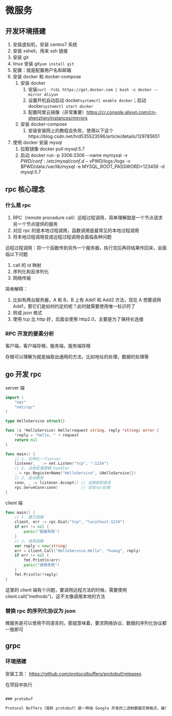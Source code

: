 # 微服务

## 开发环境搭建

1. 安装虚拟机，安装 centos7 系统
2. 安装 xshell，用来 ssh 链接
3. 安装 git
4. linux 安装 git`yum install git`
5. 配置：就是配置用户名和邮箱
6. 安装 docker 和 docker-compose
   1. 安装 docker
      1. 安装`curl -fsSL https://get.docker.com | bash -s docker --mirror Aliyun`
      2. 设置开机自动启动 docker`systemctl enable docker`；启动 docker`systemctl start docker`
      3. 配置阿里云镜像（非常重要）https://cr.console.aliyun.com/cn-shenzhen/instances/mirrors
   2. 安装 docker-compose
      1. 安装安装网上的教程会失败，使用以下这个https://blog.csdn.net/hrd535523596/article/details/129785651
7. 使用 docker 安装 mysql
   1. 拉取镜像 docker pull mysql:5.7
   2. 启动 docker run -p 3306:3306 --name mymysal -v $PWD/conf:/etc/mysql/conf.d -v$PWD/logs:/logs -v $PWD/data:/var/lib/mysql -e MYSQL_ROOT_PASSWORD=123456 -d mysql:5.7

## rpc 核心理念

### 什么是 rpc

1. RPC（remote procedure call）远程过程调用，简单理解就是一个节点请求另一个节点提供的服务
2. 对应 rpc 的是本地过程调用，函数调用是最常见的本地过程调用
3. 将本地过程调用变成远程过程调用会面临各种问题

远程过程调用：将一个函数传到另外一个服务器，执行完后再将结果传回来，会面临以下问题

1. call 的 id 映射
2. 序列化和反序列化
3. 网络传输

简单解释：

1. 比如有两台服务器，A 和 B，B 上有 Add1 和 Add2 方法，现在 A 想要调用 Add1，那它们是如何约定的呢？此时就需要使用唯一标识符了
2. 转成 json 格式
3. 使用 tcp 比 http 好，后面会使用 http2.0，主要是为了保持长连接

### RPC 开发的要素分析

客户端，客户端存根，服务端，服务端存根

存根可以理解为就是抽取出通用的方法，比如地址的处理，数据的处理等

## go 开发 rpc

server 端

```go
import (
	"net"
	"net/rpc"
)

type HelloService struct{}

func (s *HelloService) Hello(request string, reply *string) error {
	*reply = "hello, " + request
	return nil
}

func main() {
	// 1. 实例化一个server
	listener, _ := net.Listen("tcp", ":1234")
	// 2. 注册处理逻辑 handler
	_ = rpc.RegisterName("HelloService", &HelloService{})
	// 3. 启动服务
	conn, _ := listener.Accept() // 当接收到请求
	rpc.ServeConn(conn)          // 交给rpc处理
}

```

client 端

```go
func main() {
	// 1. 建立链接
	client, err := rpc.Dial("tcp", "localhost:1234")
	if err != nil {
		panic("链接失败")
	}
	// 2. 调用函数
	var reply = new(string)
	err = client.Call("HelloService.Hello", "huang", reply)
	if err != nil {
		fmt.Println(err)
		panic("调用失败")
	}
	fmt.Println(*reply)
}

```

这里的 client 端有个问题，要调用远程方法的时候，需要使用 client.call("methods")，这不太像调用本地的方法

### 替换 rpc 的序列化协议为 json

微服务是可以使用不同语言的，那就意味着，要求网络协议、数据的序列化协议都一致即可

## grpc

### 环境搭建

安装工具：
https://github.com/protocolbuffers/protobuf/releases

在项目中执行

```go install github.com/golang/protobuf/protoc-gen-go

### protobuf

Protocol Buffers（简称 protobuf）是一种由 Google 开发的二进制数据交换格式，被广泛用于分布式系统中的数据交换。protobuf 具有高效、可扩展和跨平台等特点，同时也提供了多种语言的支持。

```

